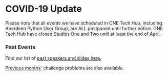 # COVID-19 Update

Please note that all events we have scheduled in ONE Tech Hub, including Aberdeen Python User Group, are ALL postponed until further notice. ONE Tech Hub have closed Studios One and Two until at least the end of April.

### Past Events

Find our list of [past speakers and slides here.](https://github.com/PythonAberdeen/user_group/wiki/Speakers)

[Previous months'](/previous) challenge problems are also available.
